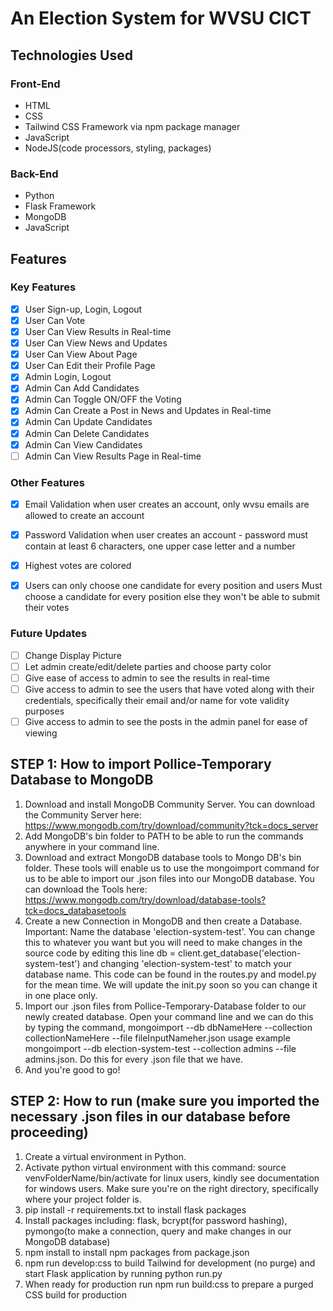 # An Election System for WVSU CICT 

## Technologies Used

### Front-End
- HTML
- CSS
- Tailwind CSS Framework via npm package manager
- JavaScript
- NodeJS(code processors, styling, packages)

### Back-End
- Python
- Flask Framework
- MongoDB
- JavaScript

## Features

### Key Features
- [x] User Sign-up, Login, Logout
- [x] User Can Vote
- [x] User Can View Results in Real-time
- [x] User Can View News and Updates
- [x] User Can View About Page
- [x] User Can Edit their Profile Page
- [x] Admin Login, Logout
- [x] Admin Can Add Candidates
- [x] Admin Can Toggle ON/OFF the Voting
- [x] Admin Can Create a Post in News and Updates in Real-time
- [x] Admin Can Update Candidates
- [x] Admin Can Delete Candidates
- [x] Admin Can View Candidates
- [ ] Admin Can View Results Page in Real-time

### Other Features
- [x] Email Validation when user creates an account, only wvsu emails are allowed to create an account
- [x] Password Validation when user creates an account - password must contain at least 6 characters, one upper case letter and a number
- [x] Highest votes are colored
- [x] Users can only choose one candidate for every position and users Must choose a candidate for every position else they won't be able to submit their votes


### Future Updates
- [ ] Change Display Picture
- [ ] Let admin create/edit/delete parties and choose party color
- [ ] Give ease of access to admin to see the results in real-time
- [ ] Give access to admin to see the users that have voted along with their credentials, specifically their email and/or name for vote validity purposes
- [ ] Give access to admin to see the posts in the admin panel for ease of viewing

## STEP 1: How to import Pollice-Temporary Database to MongoDB

1. Download and install MongoDB Community Server. You can download the Community Server here: https://www.mongodb.com/try/download/community?tck=docs_server
2. Add MongoDB's bin folder to PATH to be able to run the commands anywhere in your command line.
3. Download and extract MongoDB database tools to Mongo DB's bin folder. These tools will enable us to use the mongoimport command for us to be able to import our .json files into our MongoDB database. You can download the Tools here: https://www.mongodb.com/try/download/database-tools?tck=docs_databasetools
4. Create a new Connection in MongoDB and then create a Database. Important: Name the database 'election-system-test'. You can change this to whatever you want but you will need to make changes in the source code by editing this line db = client.get_database('election-system-test') and changing 'election-system-test' to match your database name. This code can be found in the routes.py and model.py for the mean time. We will update the init.py soon so you can change it in one place only.
5. Import our .json files from Pollice-Temporary-Database folder to our newly created database. Open your command line and we can do this by typing the command, mongoimport --db dbNameHere --collection collectionNameHere --file fileInputNameher.json usage example mongoimport --db election-system-test --collection admins --file admins.json. Do this for every .json file that we have.
6. And you're good to go!

## STEP 2: How to run (make sure you imported the necessary .json files in our database before proceeding)

1. Create a virtual environment in Python.
2. Activate python virtual environment with this command: source venvFolderName/bin/activate for linux users, kindly see documentation for windows users. Make sure you're on the right directory, specifically where your project folder is.
3. pip install -r requirements.txt to install flask packages
4. Install packages including: flask, bcrypt(for password hashing), pymongo(to make a connection, query and make changes in our MongoDB database)
5. npm install to install npm packages from package.json
6. npm run develop:css to build Tailwind for development (no purge) and start Flask application by running python run.py
7. When ready for production run npm run build:css to prepare a purged CSS build for production

